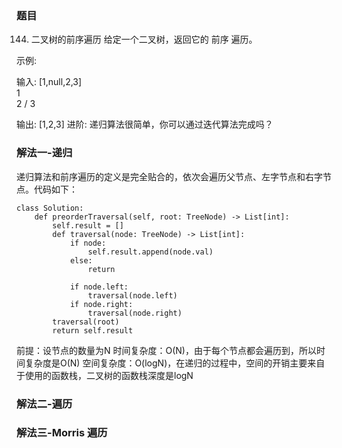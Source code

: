 ### 题目

144. 二叉树的前序遍历
给定一个二叉树，返回它的 前序 遍历。

 示例:

输入: [1,null,2,3]  
   1
    \
     2
    /
   3 

输出: [1,2,3]
进阶: 递归算法很简单，你可以通过迭代算法完成吗？

### 解法一-递归

递归算法和前序遍历的定义是完全贴合的，依次会遍历父节点、左字节点和右字节点。代码如下：

```python3
class Solution:
    def preorderTraversal(self, root: TreeNode) -> List[int]:
        self.result = []
        def traversal(node: TreeNode) -> List[int]:
            if node:
                self.result.append(node.val)
            else:
                return
                
            if node.left:
                traversal(node.left)
            if node.right:
                traversal(node.right)
        traversal(root)
        return self.result
```
前提：设节点的数量为N
时间复杂度：O(N)，由于每个节点都会遍历到，所以时间复杂度是O(N)
空间复杂度：O(logN)，在递归的过程中，空间的开销主要来自于使用的函数栈，二叉树的函数栈深度是logN

### 解法二-遍历


### 解法三-Morris 遍历

